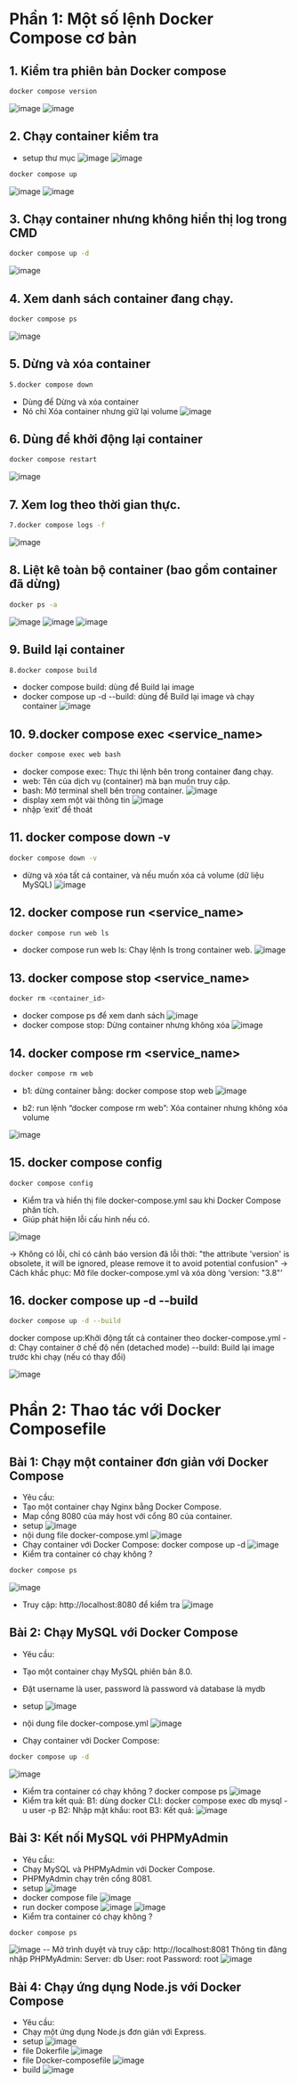 # Phần 1: Một số lệnh Docker Compose cơ bản

## 1. Kiểm tra phiên bản Docker compose
```sh
docker compose version
```
![image](https://github.com/user-attachments/assets/6aba0982-233f-49b3-a587-c53c8ef82d05)
![image](https://github.com/user-attachments/assets/09310cc0-afd1-4fd0-b132-d5eac992c0ae)

## 2. Chạy container kiểm tra
- setup thư mục
![image](https://github.com/user-attachments/assets/618d4b15-77c2-40b0-bff6-fdf5e03fa756)
![image](https://github.com/user-attachments/assets/f5bdc844-3d80-45b5-9475-0cb7fd1f914a)


```sh
docker compose up
```
![image](https://github.com/user-attachments/assets/02038b7a-8bbb-4fc2-942e-61fc9e94f3b0)
![image](https://github.com/user-attachments/assets/fdea5842-ed5e-49b7-a6ac-3467bface474)


## 3. Chạy container nhưng không hiển thị log trong CMD
```sh
docker compose up -d
```
![image](https://github.com/user-attachments/assets/352118a1-c481-487f-9519-dc8f0928cd39)


## 4. Xem danh sách container đang chạy.
```sh
docker compose ps
```
![image](https://github.com/user-attachments/assets/2e604ba0-2824-4d26-af76-8f81e7940987)

## 5. Dừng và xóa container
```sh
5.docker compose down
```
- Dùng để Dừng và xóa container
- Nó chỉ Xóa container nhưng giữ lại volume
![image](https://github.com/user-attachments/assets/6af29bdd-dc63-44ce-afa1-f46506951bd7)


## 6. Dùng để khởi động lại container
```sh
docker compose restart
```
![image](https://github.com/user-attachments/assets/d75aa9e1-00c2-435c-b862-9345cf24201c)


## 7. Xem log theo thời gian thực.
```sh
7.docker compose logs -f
```
![image](https://github.com/user-attachments/assets/1db9188f-84cd-495d-a991-605a11fdf3b2)


## 8. Liệt kê toàn bộ container (bao gồm container đã dừng)
```sh
docker ps -a
```
![image](https://github.com/user-attachments/assets/577afa8b-d463-4a73-a28d-b1ffe9160354)
![image](https://github.com/user-attachments/assets/7ca8a2b1-514d-4b31-b33f-4687c271c8ad)
![image](https://github.com/user-attachments/assets/4d44f880-b8bf-473a-a432-7d49dbf91423)

## 9. Build lại container
```sh
8.docker compose build	
```
- docker compose build: dùng để Build lại image
- docker compose up -d --build: dùng để Build lại image và chạy container
![image](https://github.com/user-attachments/assets/99dc6218-9901-4e0b-892a-0767749b510b)


## 10. 9.docker compose exec <service_name> <command>
```sh
docker compose exec web bash
```
- docker compose exec: Thực thi lệnh bên trong container đang chạy.
- web: Tên của dịch vụ (container) mà bạn muốn truy cập.
- bash: Mở terminal shell bên trong container.
![image](https://github.com/user-attachments/assets/ceaf16db-b699-47cd-91a9-7a5adad975ec)
- display xem một vài thông tin
![image](https://github.com/user-attachments/assets/914c6a28-1934-403e-8357-d5f3a8a83e6d)
- nhập ‘exit’ để thoát

## 11. docker compose down -v
```sh
docker compose down -v
```
- dừng và xóa tất cả container, và nếu muốn xóa cả volume (dữ liệu MySQL)
![image](https://github.com/user-attachments/assets/2c168b02-8730-43ed-a71b-8070fc672267)


## 12. docker compose run <service_name> <command>
```sh
docker compose run web ls
```
- docker compose run web ls: Chạy lệnh ls trong container web.
![image](https://github.com/user-attachments/assets/bfdf0fc3-df0a-46e8-baf3-c51e4d3d712e)


## 13. docker compose stop <service_name>
```sh
docker rm <container_id>
```
- docker compose ps để xem danh sách 
![image](https://github.com/user-attachments/assets/2a7acb0f-63cf-40b0-a32c-d1e8ad85f484)
- docker compose stop: Dừng container nhưng không xóa
![image](https://github.com/user-attachments/assets/42509d5b-1168-43c4-bc4d-6a0a8ec50476)

## 14. docker compose rm <service_name>
```sh
docker compose rm web
```
- b1: dừng container bằng: docker compose stop web
![image](https://github.com/user-attachments/assets/8f2bc358-0cca-4c9b-959c-190d710b6cb1)

- b2: run lệnh “docker compose rm web”: Xóa container nhưng không xóa volume

![image](https://github.com/user-attachments/assets/4f67a294-384e-4cd1-b932-49e3ceacf461)

## 15. docker compose config
```sh
docker compose config
```
- Kiểm tra và hiển thị file docker-compose.yml sau khi Docker Compose phân tích.
- Giúp phát hiện lỗi cấu hình nếu có.

![image](https://github.com/user-attachments/assets/e797df0d-b74c-4a80-bfad-4b1b6188abb7)

-> Không có lỗi, chỉ có cảnh báo version đã lỗi thời: "the attribute 'version' is obsolete, it will be ignored, please remove it to avoid potential confusion"
-> Cách khắc phục: Mở file docker-compose.yml và xóa dòng ‘version: "3.8"’

## 16. docker compose up -d --build
```sh
docker compose up -d --build
```
docker compose up:Khởi động tất cả container theo docker-compose.yml
-d: Chạy container ở chế độ nền (detached mode)
--build: Build lại image trước khi chạy (nếu có thay đổi)

![image](https://github.com/user-attachments/assets/3369a552-edb7-4d11-8c01-bc267fe0dc23)


# Phần 2: Thao tác với Docker Composefile

## Bài 1: Chạy một container đơn giản với Docker Compose		
- Yêu cầu:	
- Tạo một container chạy Nginx bằng Docker Compose.	
- Map cổng 8080 của máy host với cổng 80 của container.
- setup 
![image](https://github.com/user-attachments/assets/da900d16-9c42-449f-9f0b-45acbd4e0751)
- nội dung file docker-compose.yml
![image](https://github.com/user-attachments/assets/2767c737-61d5-4565-b539-27034cfd5ede)
- Chạy container với Docker Compose: docker compose up -d
![image](https://github.com/user-attachments/assets/053cd31f-633c-4acb-a4a4-cbd966036d3f)
- Kiểm tra container có chạy không ? 
```sh
docker compose ps
```
![image](https://github.com/user-attachments/assets/2d024ffb-4aee-454d-a277-393fff335cf6)
- Truy cập: http://localhost:8080 để kiểm tra
![image](https://github.com/user-attachments/assets/44d1fb47-8c69-40b5-b2b2-ced98337dfdd)

## Bài 2: Chạy MySQL với Docker Compose	
- Yêu cầu:		
- Tạo một container chạy MySQL phiên bản 8.0.		
- Đặt username là user, password là password và database là mydb

- setup 
![image](https://github.com/user-attachments/assets/c8000bfa-49f2-4ec0-bc79-dd0fe77be281)
- nội dung file docker-compose.yml
![image](https://github.com/user-attachments/assets/584ecbee-3372-41ac-b59b-4bbee7674961)
- Chạy container với Docker Compose:
```sh
docker compose up -d
```
![image](https://github.com/user-attachments/assets/519b1838-6018-446f-8576-a34e755fb108)
- Kiểm tra container có chạy không ? docker compose ps
![image](https://github.com/user-attachments/assets/6c9454da-620e-440c-8812-6aad5dc63826)
- Kiểm tra kết quả:
B1: dùng docker CLI: docker compose exec db mysql -u user -p
B2: Nhập mật khẩu: root
B3: Kết quả:
![image](https://github.com/user-attachments/assets/91113c72-d3f0-4146-abf2-9cb49a24cab6)

## Bài 3: Kết nối MySQL với PHPMyAdmin
- Yêu cầu:	
- Chạy MySQL và PHPMyAdmin với Docker Compose.	
- PHPMyAdmin chạy trên cổng 8081.	
- setup
![image](https://github.com/user-attachments/assets/da14619b-e273-439f-91a9-acbd30a9e7d0)
- docker compose file
![image](https://github.com/user-attachments/assets/51bab1c4-7300-470c-9df9-f7e638759619)
- run docker compose
![image](https://github.com/user-attachments/assets/d0639c27-5602-4d00-ace2-e7c2cb2f2102)
![image](https://github.com/user-attachments/assets/957923b7-989b-4aac-9b66-d6b6af507197)
- Kiểm tra container có chạy không ? 
```sh
docker compose ps
```
![image](https://github.com/user-attachments/assets/2f949ee5-faa1-4c83-acab-f83176a28d03)
-- Mở trình duyệt và truy cập: http://localhost:8081
Thông tin đăng nhập PHPMyAdmin:
Server: db
User: root
Password: root
![image](https://github.com/user-attachments/assets/00787e46-7d29-4010-aedd-2cfffb99d887)

## Bài 4: Chạy ứng dụng Node.js với Docker Compose		
- Yêu cầu:	
- Chạy một ứng dụng Node.js đơn giản với Express.
- setup
![image](https://github.com/user-attachments/assets/a25fbaeb-7b0b-420c-a062-f8ee88ffde54)
- file Dokerfile
![image](https://github.com/user-attachments/assets/8407af84-9b51-4593-a73e-59e82c5b3fdc)
- file Docker-composefile
![image](https://github.com/user-attachments/assets/4e9a3ae9-01a8-454b-aa1a-ff65ce161118)
- build 
![image](https://github.com/user-attachments/assets/d0a73985-9b9e-4249-83e1-aad9d23a34c4)



